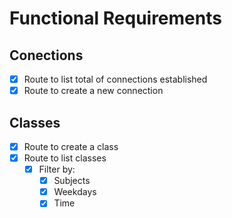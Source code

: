 # Functional Requirements

## Conections

- [x] Route to list total of connections established
- [x] Route to create a new connection

## Classes

- [x] Route to create a class
- [x] Route to list classes
  - [x] Filter by:
    - [x] Subjects
    - [x] Weekdays
    - [x] Time

